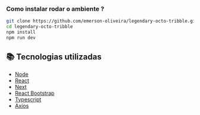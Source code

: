 ### Como instalar rodar o ambiente ?
```bash
git clone https://github.com/emerson-oliveira/legendary-octo-tribble.git
cd legendary-octo-tribble 
npm install 
npm run dev
```


## :books: Tecnologias utilizadas

- [Node](https://nodejs.org/en/)
- [React](https://reactjs.org/)
- [Next](https://nextjs.org/)
- [React Bootstrap](https://react-bootstrap.github.io/)
- [Typescript](https://www.typescriptlang.org/)
- [Axios](https://axios-http.com/docs/intro)
